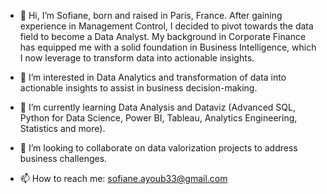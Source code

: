 - 👋 Hi, I’m Sofiane, born and raised in Paris, France. After gaining experience in Management Control, I decided to pivot towards the data field to become a Data Analyst. My background in Corporate Finance has equipped me with a solid foundation in Business Intelligence, which I now leverage to transform data into actionable insights.
  
- 👀 I’m interested in Data Analytics and transformation of data into actionable insights to assist in business decision-making.
  
- 🌱 I’m currently learning Data Analysis and Dataviz (Advanced SQL, Python for Data Science, Power BI, Tableau, Analytics Engineering, Statistics and more).
  
- 💞️ I’m looking to collaborate on data valorization projects to address business challenges.
  
- 📫 How to reach me: sofiane.ayoub33@gmail.com

<!---
SofianeAy/SofianeAy is a ✨ special ✨ repository because its `README.md` (this file) appears on your GitHub profile.
You can click the Preview link to take a look at your changes.
--->
